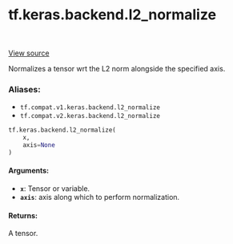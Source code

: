 <div itemscope itemtype="http://developers.google.com/ReferenceObject">
<meta itemprop="name" content="tf.keras.backend.l2_normalize" />
<meta itemprop="path" content="Stable" />
</div>

# tf.keras.backend.l2_normalize

<!-- Insert buttons -->

<table class="tfo-notebook-buttons tfo-api" align="left">
</table>

<a target="_blank" href="/code/stable/tensorflow/python/keras/backend.py">View source</a>



<!-- Start diff -->
Normalizes a tensor wrt the L2 norm alongside the specified axis.

### Aliases:

* `tf.compat.v1.keras.backend.l2_normalize`
* `tf.compat.v2.keras.backend.l2_normalize`


``` python
tf.keras.backend.l2_normalize(
    x,
    axis=None
)
```



<!-- Placeholder for "Used in" -->


#### Arguments:


* <b>`x`</b>: Tensor or variable.
* <b>`axis`</b>: axis along which to perform normalization.


#### Returns:

A tensor.
